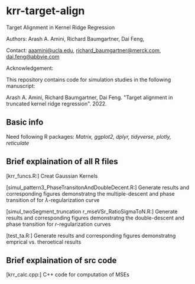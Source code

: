 # krr-target-align
Target Alignment in Kernel Ridge Regression


Authors:
Arash A. Amini, Richard Baumgartner, Dai Feng, 

Contact: aaamini@ucla.edu, richard_baumgartner@merck.com, dai.feng@abbvie.com

Acknowledgement:

This repository contains code for simulation studies in the following manuscript:

Arash A. Amini, Richard Baumgartner, Dai Feng. "Target alignment in truncated kernel ridge regression". 2022.

## Basic info
Need following R packages: *Matrix, ggplot2, dplyr, tidyverse, plotly, reticulate*

## Brief explaination of all R files

[krr_funcs.R:] Creat Gaussian Kernels

[simul_pattern3_PhaseTransitonAndDoubleDecent.R:] Generate results and corresponding figures demonstratng the multiple-descent and phase transition of for $\lambda$-regularization curve

[simul_twoSegment_truncation r_mseVSr_RatioSigmaToN.R:] Generate results and corresponding figures demonstratng the double-descent and phase transition for $r$-regularization curves

[test_ta.R:] Generate results and corresponding figures demonstratng emprical vs. theroetical results

## Brief explaination of src code
[krr_calc.cpp:] C++ code for computation of MSEs
